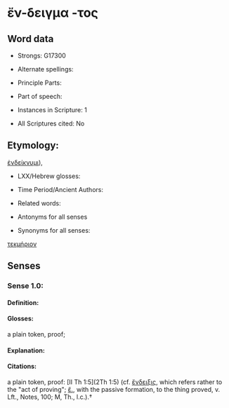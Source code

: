 # ἔν-δειγμα -τος

<!-- Status: S2=NeedsEdits -->
<!-- Lexica used for edits:   -->

## Word data

* Strongs: G17300

* Alternate spellings:



* Principle Parts: 


* Part of speech: 


* Instances in Scripture: 1

* All Scriptures cited: No

## Etymology: 

[ἐνδείκνυμι]()), 

* LXX/Hebrew glosses: 


* Time Period/Ancient Authors: 


* Related words: 

* Antonyms for all senses

* Synonyms for all senses: 

 [τεκμήριον](../G50390/01.md) 

## Senses 


### Sense  1.0: 

#### Definition: 

#### Glosses: 

a plain token, proof; 

#### Explanation: 


#### Citations: 

a plain token, proof: [II Th 1:5](2Th 1:5) (cf. [ἔνδειξις](), which refers rather to the "act of proving"; [ἔ.](), with the passive formation, to the thing proved, v. Lft., Notes, 100; M, Th., l.c.).†
